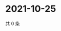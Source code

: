 # 2021-10-25

共 0 条

<!-- BEGIN -->
<!-- 最后更新时间 Mon Oct 25 2021 22:14:38 GMT+0800 (China Standard Time) -->

<!-- END -->
